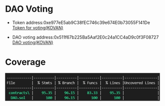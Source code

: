 # DAO Voting

 - Token address:0xe977eE5ab9C38fEC746c39e674E0b73055F141De                  
[Token for voting(KOVAN)](https://kovan.etherscan.io/address/0xe977eE5ab9C38fEC746c39e674E0b73055F141De)

 - DAO voting address:0x511f67b225Ba5Aaf2E0c24a1CC4aD9c0f3F08727                     
[DAO voting(KOVAN)](https://kovan.etherscan.io/address/0x511f67b225Ba5Aaf2E0c24a1CC4aD9c0f3F08727)

# Coverage

![alt text](coverage1.jpg)
